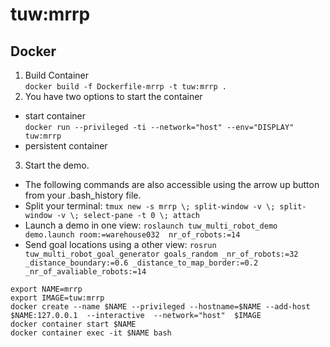 # tuw:mrrp
## Docker
1. Build Container <br>
`docker build -f Dockerfile-mrrp -t tuw:mrrp .`
2. You have two options to start the container
  *	start container<br> `docker run --privileged -ti --network="host" --env="DISPLAY" tuw:mrrp`
  * persistent container
3. Start the demo. 
  * The following commands are also accessible using the arrow up button from your .bash_history file.
  * Split your terminal: `tmux new -s mrrp \; split-window -v \; split-window -v \; select-pane -t 0 \; attach`
  * Launch a demo in one view: `roslaunch tuw_multi_robot_demo demo.launch room:=warehouse032  nr_of_robots:=14`
  * Send goal locations using a other view: `rosrun tuw_multi_robot_goal_generator goals_random _nr_of_robots:=32 _distance_boundary:=0.6 _distance_to_map_border:=0.2 _nr_of_avaliable_robots:=14`
```
export NAME=mrrp
export IMAGE=tuw:mrrp
docker create --name $NAME --privileged --hostname=$NAME --add-host $NAME:127.0.0.1  --interactive  --network="host"  $IMAGE
docker container start $NAME
docker container exec -it $NAME bash
```

